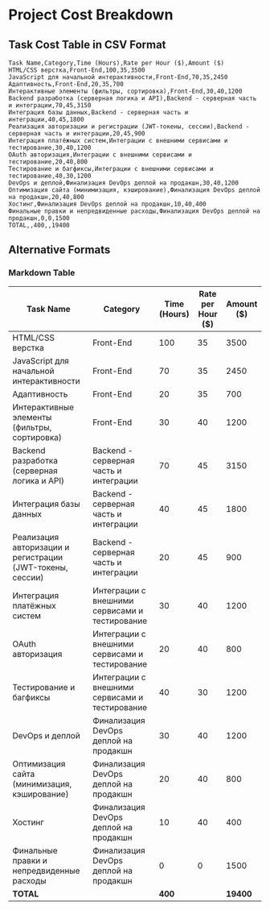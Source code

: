 # Project Cost Breakdown

## Task Cost Table in CSV Format

```csv
Task Name,Category,Time (Hours),Rate per Hour ($),Amount ($)
HTML/CSS верстка,Front-End,100,35,3500
JavaScript для начальной интерактивности,Front-End,70,35,2450
Адаптивность,Front-End,20,35,700
Интерактивные элементы (фильтры, сортировка),Front-End,30,40,1200
Backend разработка (серверная логика и API),Backend - серверная часть и интеграции,70,45,3150
Интеграция базы данных,Backend - серверная часть и интеграции,40,45,1800
Реализация авторизации и регистрации (JWT-токены, сессии),Backend - серверная часть и интеграции,20,45,900
Интеграция платёжных систем,Интеграции с внешними сервисами и тестирование,30,40,1200
OAuth авторизация,Интеграции с внешними сервисами и тестирование,20,40,800
Тестирование и багфиксы,Интеграции с внешними сервисами и тестирование,40,30,1200
DevOps и деплой,Финализация DevOps деплой на продакшн,30,40,1200
Оптимизация сайта (минимизация, кэширование),Финализация DevOps деплой на продакшн,20,40,800
Хостинг,Финализация DevOps деплой на продакшн,10,40,400
Финальные правки и непредвиденные расходы,Финализация DevOps деплой на продакшн,0,0,1500
TOTAL,,400,,19400
```

## Alternative Formats

### Markdown Table

| Task Name | Category | Time (Hours) | Rate per Hour ($) | Amount ($) |
|-----------|----------|--------------|-------------------|------------|
| HTML/CSS верстка | Front-End | 100 | 35 | 3500 |
| JavaScript для начальной интерактивности | Front-End | 70 | 35 | 2450 |
| Адаптивность | Front-End | 20 | 35 | 700 |
| Интерактивные элементы (фильтры, сортировка) | Front-End | 30 | 40 | 1200 |
| Backend разработка (серверная логика и API) | Backend - серверная часть и интеграции | 70 | 45 | 3150 |
| Интеграция базы данных | Backend - серверная часть и интеграции | 40 | 45 | 1800 |
| Реализация авторизации и регистрации (JWT-токены, сессии) | Backend - серверная часть и интеграции | 20 | 45 | 900 |
| Интеграция платёжных систем | Интеграции с внешними сервисами и тестирование | 30 | 40 | 1200 |
| OAuth авторизация | Интеграции с внешними сервисами и тестирование | 20 | 40 | 800 |
| Тестирование и багфиксы | Интеграции с внешними сервисами и тестирование | 40 | 30 | 1200 |
| DevOps и деплой | Финализация DevOps деплой на продакшн | 30 | 40 | 1200 |
| Оптимизация сайта (минимизация, кэширование) | Финализация DevOps деплой на продакшн | 20 | 40 | 800 |
| Хостинг | Финализация DevOps деплой на продакшн | 10 | 40 | 400 |
| Финальные правки и непредвиденные расходы | Финализация DevOps деплой на продакшн | 0 | 0 | 1500 |
| **TOTAL** | | **400** | | **19400** | 